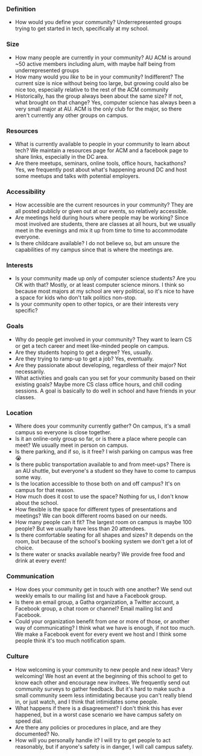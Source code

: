 ### Definition
- How would you define your community?
Underrepresented groups trying to get started in tech, specifically at my school.
### Size
- How many people are currently in your community? AU ACM is around ~50 active members including alum, with maybe half being from underrepresented groups
- How many would you _like_ to be in your community? Indifferent? The current size is nice without being too large, but growing could also be nice too, especially relative to the rest of the ACM community
- Historically, has the group always been about the same size? If not, what brought on that change? Yes, computer science has always been a very small major at AU. ACM is the only club for the major, so there aren't currently any other groups on campus.

### Resources
- What is currently available to people in your community to learn about tech? We maintain a resources page for ACM and a facebook page to share links, especially in the DC area.
- Are there meetups, seminars, online tools, office hours, hackathons? Yes, we frequently post about what's happening around DC and host some meetups and talks with potential employers.

### Accessibility
- How accessible are the current resources in your community? They are all posted publicly or given out at our events, so relatively accessible.
- Are meetings held during hours where people may be working? Since most involved are students, there are classes at all hours, but we usually meet in the evenings and mix it up from time to time to accommodate everyone.
- Is there childcare available? I do not believe so, but am unsure the capabilities of my campus since that is where the meetings are.

### Interests
- Is your community made up only of computer science students? Are you OK with that? Mostly, or at least computer science minors. I think so because most majors at my school are very political, so it's nice to have a space for kids who don't talk politics non-stop.
- Is your community open to other topics, or are their interests very specific?

### Goals
- Why do people get involved in your community? They want to learn CS or get a tech career and meet like-minded people on campus.
- Are they students hoping to get a degree? Yes, usually.
- Are they trying to ramp-up to get a job? Yes, eventually.
- Are they passionate about developing, regardless of their major? Not necessarily.
- What activities and goals can you set for your community based on their existing goals? Maybe more CS class office hours, and chill coding sessions. A goal is basically to do well in school and have friends in your classes.

### Location
- Where does your community currently gather? On campus, it's a small campus so everyone is close together.
- Is it an online-only group so far, or is there a place where people can meet? We usually meet in person on campus.
- Is there parking, and if so, is it free? I wish parking on campus was free 😭
- Is there public transportation available to and from meet-ups? There is an AU shuttle, but everyone's a student so they have to come to campus some way.
- Is the location accessible to those both on and off campus? It's on campus for that reason.
- How much does it cost to use the space? Nothing for us, I don't know about the school.
- How flexible is the space for different types of presentations and meetings? We can book different rooms based on our needs.
- How many people can it fit? The largest room on campus is maybe 100 people? But we usually have less than 20 attendees.
- Is there comfortable seating for all shapes and sizes? It depends on the room, but because of the school's booking system we don't get a lot of choice.
- Is there water or snacks available nearby? We provide free food and drink at every event!

### Communication
- How does your community get in touch with one another? We send out weekly emails to our mailing list and have a Facebook group.
- Is there an email group, a Gatha organization, a Twitter account, a Facebook group, a chat room or channel? Email mailing list and Facebook.
- Could your organization benefit from one or more of those, or another way of communicating? I think what we have is enough, if not too much. We make a Facebook event for every event we host and I think some people think it's too much notification spam.

### Culture
- How welcoming is your community to new people and new ideas? Very welcoming! We host an event at the beginning of this school to get to know each other and encourage new invitees. We frequently send out community surveys to gather feedback. But it's hard to make such a small community seem less intimidating because you can't really blend in, or just watch, and I think that intimidates some people.
- What happens if there is a disagreement? I don't think this has ever happened, but in a worst case scenario we have campus safety on speed dial.
- Are there any policies or procedures in place, and are they documented? No.
- How will you personally handle it? I will try to get people to act reasonably, but if anyone's safety is in danger, I will call campus safety.
